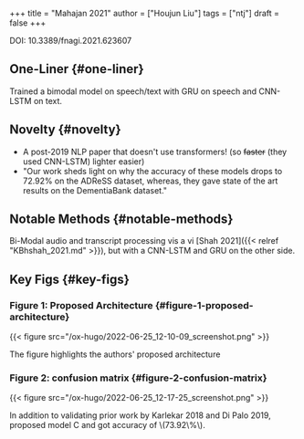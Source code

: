 +++
title = "Mahajan 2021"
author = ["Houjun Liu"]
tags = ["ntj"]
draft = false
+++

DOI: 10.3389/fnagi.2021.623607


## One-Liner {#one-liner}

Trained a bimodal model on speech/text with GRU on speech and CNN-LSTM on text.


## Novelty {#novelty}

-   A post-2019 NLP paper that doesn't use transformers! (so ~~faster~~ (they used CNN-LSTM) lighter easier)
-   "Our work sheds light on why the accuracy of these models drops to 72.92% on the ADReSS dataset, whereas, they gave state of the art results on the DementiaBank dataset."


## Notable Methods {#notable-methods}

Bi-Modal audio and transcript processing vis a vi [Shah 2021]({{< relref "KBhshah_2021.md" >}}), but with a CNN-LSTM and GRU on the other side.


## Key Figs {#key-figs}


### Figure 1: Proposed Architecture {#figure-1-proposed-architecture}

{{< figure src="/ox-hugo/2022-06-25_12-10-09_screenshot.png" >}}

The figure highlights the authors' proposed architecture


### Figure 2: confusion matrix {#figure-2-confusion-matrix}

{{< figure src="/ox-hugo/2022-06-25_12-17-25_screenshot.png" >}}

In addition to validating prior work by Karlekar 2018 and Di Palo 2019, proposed model C and got accuracy of \\(73.92\\%\\).